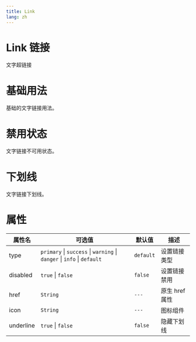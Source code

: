 ```yaml
---
title: Link
lang: zh
---
```


# Link 链接

文字超链接

# 基础用法

基础的文字链接用法。


<demo src="../../../example/link/base.vue"></demo>

# 禁用状态 
文字链接不可用状态。

<demo src="../../../example/link/disabled.vue"></demo>


# 下划线 
文字链接下划线。

<demo src="../../../example/link/underline.vue"></demo>


# 属性

| 属性名      | 可选值                                               | 默认值    | 描述             |
| ----------- | ---------------------------------------------------- | --------- | ---------------- |
| type        | `primary`  \| `success`  \| `warning`  \| `danger`  \| `info`  \| `default`   | `default`     |设置链接类型
| disabled | `true` \| `false`                      | `false`  | 设置链接禁用 |
| href       |  `String`         | `---` | 原生 href 属性     |
| icon        | `String`                       | `---`  | 图标组件     |
| underline       | `true` \| `false`                      | `false`  | 隐藏下划线 |

